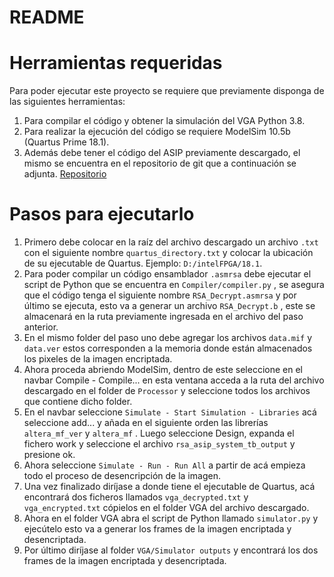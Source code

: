 # README

# Herramientas requeridas

Para poder ejecutar este proyecto se requiere que previamente disponga de las siguientes herramientas:

1. Para compilar el código y obtener la simulación del VGA Python 3.8.
2. Para realizar la ejecución del código se requiere ModelSim 10.5b (Quartus Prime 18.1).
3. Además debe tener el código del ASIP previamente descargado, el mismo se encuentra en el repositorio de git que a continuación se adjunta. [Repositorio](https://github.com/kisung5/ProyectoGrupalI.git)

# Pasos para ejecutarlo

1. Primero debe colocar en la raíz del archivo descargado un archivo `.txt` con el siguiente nombre `quartus_directory.txt`  y colocar la ubicación de su ejecutable de Quartus. Ejemplo:  `D:/intelFPGA/18.1`.
2. Para poder compilar un código ensamblador `.asmrsa` debe ejecutar el script de Python que se encuentra en `Compiler/compiler.py` , se asegura que el código tenga el siguiente nombre `RSA_Decrypt.asmrsa` y por último se ejecuta, esto va a generar un archivo `RSA_Decrypt.b` , este se almacenará en la ruta previamente ingresada en el archivo del paso anterior.
3. En el mismo folder del paso uno debe agregar los archivos `data.mif` y `data.ver` estos corresponden a la memoria donde están almacenados los pixeles de la imagen encriptada.
4. Ahora proceda abriendo ModelSim, dentro de este seleccione en el navbar Compile - Compile... en esta ventana acceda a la ruta del archivo descargado en el folder de `Processor` y seleccione todos los archivos que contiene dicho folder.
5. En el navbar seleccione `Simulate - Start Simulation - Libraries` acá seleccione add... y añada en el siguiente orden las librerías `altera_mf_ver` y `altera_mf` . Luego seleccione Design, expanda el fichero work y seleccione el archivo `rsa_asip_system_tb_output` y presione ok.
6. Ahora seleccione `Simulate - Run - Run All` a partir de acá empieza todo el proceso de desencripción de la imagen.
7. Una vez finalizado diríjase a donde tiene el ejecutable de Quartus, acá encontrará dos ficheros llamados `vga_decrypted.txt` y `vga_encrypted.txt` cópielos en el folder VGA del archivo descargado.
8. Ahora en el folder VGA abra el script de Python llamado `simulator.py` y ejecútelo esto va a generar los frames de la imagen encriptada y desencriptada.
9. Por último diríjase al folder `VGA/Simulator outputs` y encontrará los dos frames de la imagen encriptada y desencriptada.
